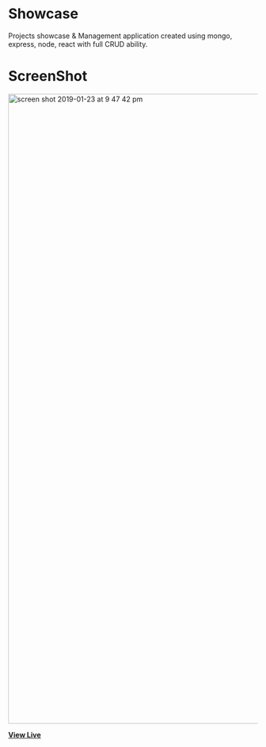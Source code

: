 # Showcase

Projects showcase & Management application created using mongo, express, node, react with full CRUD ability.

# ScreenShot

<img width="1272" alt="screen shot 2019-01-23 at 9 47 42 pm" src="https://user-images.githubusercontent.com/28902787/51657179-9215dc00-1f58-11e9-83f1-937569952e81.png">

**[View Live](https://mateenshowcase.herokuapp.com/)**
